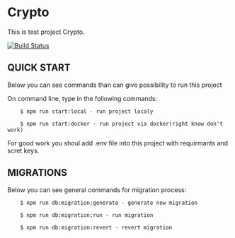 # Crypto

This is test project Crypto.

[![Build Status](https://github.com/yiisoft/yii/workflows/build/badge.svg)](https://github.com/yiisoft/yii/actions)

## QUICK START

Below you can see commands than can give possibility to run this project

On command line, type in the following commands:

        $ npm run start:local - run project localy

        $ npm run start:docker - run project via docker(right know don't work)

For good work you shoul add .env file into this project with requirmants and scret keys.

## MIGRATIONS

Below you can see general commands for migration process:

        $ npm run db:migration:generate - generate new migration

        $ npm run db:migration:run - run migration

        $ npm run db:migration:revert - revert migration
